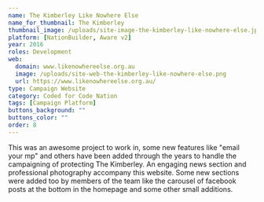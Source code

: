 ```yaml
---
name: The Kimberley Like Nowhere Else
name_for_thumbnail: The Kimberley
thumbnail_image: /uploads/site-image-the-kimberley-like-nowhere-else.jpg
platform: [NationBuilder, Aware v2]
year: 2016
roles: Development
web:
  domain: www.likenowhereelse.org.au
  image: /uploads/site-web-the-kimberley-like-nowhere-else.png
  url: https://www.likenowhereelse.org.au/
type: Campaign Website
category: Coded for Code Nation
tags: [Campaign Platform]
buttons_background: ""
buttons_color: ""
order: 8
---
```


This was an awesome project to work in, some new features like "email your mp" and others have been added through the years to handle the campaigning of protecting The Kimberley. An engaging news section and professional photography accompany this website. Some new sections were added too by members of the team like the carousel of facebook posts at the bottom in the homepage and some other small additions.